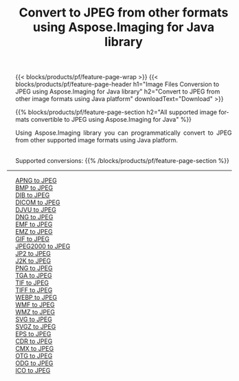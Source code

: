 ﻿---
title: Convert to JPEG from other formats using Aspose.Imaging for Java library 
weight: 3920
url: /java/conversion/to/jpeg 
lang: en
langdirlevel: 2
locales: zh-hans,ja,it,ru,de,es,fr,nl,id,lt,pl,pt,vi,tr,ko,zh-hant,ar,hi,th,sv,cs,uk,he
description: Using Aspose.Imaging you can convert to JPEG from other formats using Java
---

{{< blocks/products/pf/feature-page-wrap >}}
{{< blocks/products/pf/feature-page-header h1="Image Files Conversion to JPEG using Aspose.Imaging for Java library" h2="Convert to JPEG from other image formats using Java platform" downloadText="Download" >}}


{{% blocks/products/pf/feature-page-section  h2="All supported image formats convertible to JPEG using Aspose.Imaging for Java" %}}
<p align=justify>Using Aspose.Imaging library you can programmatically convert to JPEG from other supported image formats using Java platform.</p>
<br/>
Supported conversions:
{{% /blocks/products/pf/feature-page-section %}}
<div class="container-fluid productfamilypage bg-gray">
    <div class="convertypes bg-gray agp-content section">
        <div class="container">
		<hr style="margin-left:-20px;"/>
		<div class="row other-converters">
		    <div class='col-md-2 other-converter remove-lp remove-rp'><a href="/imaging/java/conversion/apng-to-jpeg" >APNG to JPEG</a></div>
<div class='col-md-2 other-converter remove-lp remove-rp'><a href="/imaging/java/conversion/bmp-to-jpeg" >BMP to JPEG</a></div>
<div class='col-md-2 other-converter remove-lp remove-rp'><a href="/imaging/java/conversion/dib-to-jpeg" >DIB to JPEG</a></div>
<div class='col-md-2 other-converter remove-lp remove-rp'><a href="/imaging/java/conversion/dicom-to-jpeg" >DICOM to JPEG</a></div>
<div class='col-md-2 other-converter remove-lp remove-rp'><a href="/imaging/java/conversion/djvu-to-jpeg" >DJVU to JPEG</a></div>
<div class='col-md-2 other-converter remove-lp remove-rp'><a href="/imaging/java/conversion/dng-to-jpeg" >DNG to JPEG</a></div>
<div class='col-md-2 other-converter remove-lp remove-rp'><a href="/imaging/java/conversion/emf-to-jpeg" >EMF to JPEG</a></div>
<div class='col-md-2 other-converter remove-lp remove-rp'><a href="/imaging/java/conversion/emz-to-jpeg" >EMZ to JPEG</a></div>
<div class='col-md-2 other-converter remove-lp remove-rp'><a href="/imaging/java/conversion/gif-to-jpeg" >GIF to JPEG</a></div>
<div class='col-md-2 other-converter remove-lp remove-rp'><a href="/imaging/java/conversion/jpeg2000-to-jpeg" >JPEG2000 to JPEG</a></div>
<div class='col-md-2 other-converter remove-lp remove-rp'><a href="/imaging/java/conversion/jp2-to-jpeg" >JP2 to JPEG</a></div>
<div class='col-md-2 other-converter remove-lp remove-rp'><a href="/imaging/java/conversion/j2k-to-jpeg" >J2K to JPEG</a></div>
<div class='col-md-2 other-converter remove-lp remove-rp'><a href="/imaging/java/conversion/png-to-jpeg" >PNG to JPEG</a></div>
<div class='col-md-2 other-converter remove-lp remove-rp'><a href="/imaging/java/conversion/tga-to-jpeg" >TGA to JPEG</a></div>
<div class='col-md-2 other-converter remove-lp remove-rp'><a href="/imaging/java/conversion/tif-to-jpeg" >TIF to JPEG</a></div>
<div class='col-md-2 other-converter remove-lp remove-rp'><a href="/imaging/java/conversion/tiff-to-jpeg" >TIFF to JPEG</a></div>
<div class='col-md-2 other-converter remove-lp remove-rp'><a href="/imaging/java/conversion/webp-to-jpeg" >WEBP to JPEG</a></div>
<div class='col-md-2 other-converter remove-lp remove-rp'><a href="/imaging/java/conversion/wmf-to-jpeg" >WMF to JPEG</a></div>
<div class='col-md-2 other-converter remove-lp remove-rp'><a href="/imaging/java/conversion/wmz-to-jpeg" >WMZ to JPEG</a></div>
<div class='col-md-2 other-converter remove-lp remove-rp'><a href="/imaging/java/conversion/svg-to-jpeg" >SVG to JPEG</a></div>
<div class='col-md-2 other-converter remove-lp remove-rp'><a href="/imaging/java/conversion/svgz-to-jpeg" >SVGZ to JPEG</a></div>
<div class='col-md-2 other-converter remove-lp remove-rp'><a href="/imaging/java/conversion/eps-to-jpeg" >EPS to JPEG</a></div>
<div class='col-md-2 other-converter remove-lp remove-rp'><a href="/imaging/java/conversion/cdr-to-jpeg" >CDR to JPEG</a></div>
<div class='col-md-2 other-converter remove-lp remove-rp'><a href="/imaging/java/conversion/cmx-to-jpeg" >CMX to JPEG</a></div>
<div class='col-md-2 other-converter remove-lp remove-rp'><a href="/imaging/java/conversion/otg-to-jpeg" >OTG to JPEG</a></div>
<div class='col-md-2 other-converter remove-lp remove-rp'><a href="/imaging/java/conversion/odg-to-jpeg" >ODG to JPEG</a></div>
<div class='col-md-2 other-converter remove-lp remove-rp'><a href="/imaging/java/conversion/ico-to-jpeg" >ICO to JPEG</a></div>
                </div>
        </div>
    </div>
</div>
<br/>

